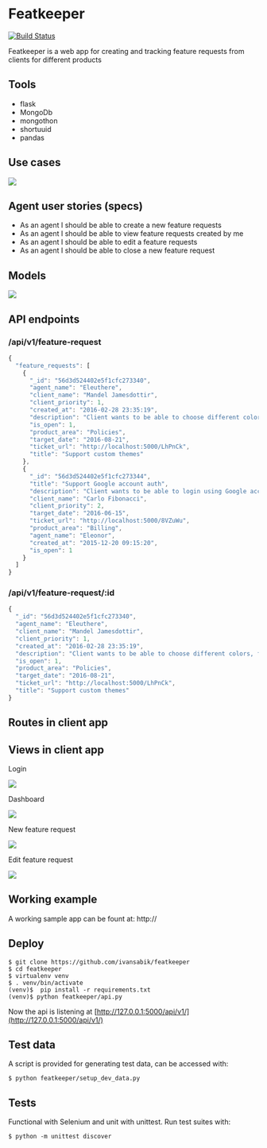 # Featkeeper
[![Build Status](https://travis-ci.org/ivansabik/featkeeper.svg)](https://travis-ci.org/ivansabik/featkeeper)

Featkeeper is a web app for creating and tracking feature requests from clients for different products

## Tools
- flask
- MongoDb
- mongothon
- shortuuid
- pandas

## Use cases
![](https://raw.githubusercontent.com/ivansabik/featkeeper/master/doc/use_cases.png)

## Agent user stories (specs)
- As an agent I should be able to create a new feature requests
- As an agent I should be able to view feature requests created by me
- As an agent I should be able to edit a feature requests
- As an agent I should be able to close a new feature request

## Models
![](https://raw.githubusercontent.com/ivansabik/featkeeper/master/doc/models.png)

## API endpoints
### /api/v1/feature-request

```javascript
{
  "feature_requests": [
    {
      "_id": "56d3d524402e5f1cfc273340",
      "agent_name": "Eleuthere",
      "client_name": "Mandel Jamesdottir",
      "client_priority": 1,
      "created_at": "2016-02-28 23:35:19",
      "description": "Client wants to be able to choose different colors, fonts, and layouts for each module",
      "is_open": 1,
      "product_area": "Policies",
      "target_date": "2016-08-21",
      "ticket_url": "http://localhost:5000/LhPnCk",
      "title": "Support custom themes"
    },
    {
      "_id": "56d3d524402e5f1cfc273344",
      "title": "Support Google account auth",
      "description": "Client wants to be able to login using Google accounts restricted to users in corporate domain",
      "client_name": "Carlo Fibonacci",
      "client_priority": 2,
      "target_date": "2016-06-15",
      "ticket_url": "http://localhost:5000/8VZuWu",
      "product_area": "Billing",
      "agent_name": "Eleonor",
      "created_at": "2015-12-20 09:15:20",
      "is_open": 1
    }
  ]
}
```

### /api/v1/feature-request/:id

```javascript
{
  "_id": "56d3d524402e5f1cfc273340",
  "agent_name": "Eleuthere",
  "client_name": "Mandel Jamesdottir",
  "client_priority": 1,
  "created_at": "2016-02-28 23:35:19",
  "description": "Client wants to be able to choose different colors, fonts, and layouts for each module",
  "is_open": 1,
  "product_area": "Policies",
  "target_date": "2016-08-21",
  "ticket_url": "http://localhost:5000/LhPnCk",
  "title": "Support custom themes"
}
```

## Routes in client app
## Views in client app
Login

![](https://raw.githubusercontent.com/ivansabik/featkeeper/master/doc/login.png)

Dashboard

![](https://raw.githubusercontent.com/ivansabik/featkeeper/master/doc/dashboard.png)

New feature request

![](https://raw.githubusercontent.com/ivansabik/featkeeper/master/doc/new_feature.png)

Edit feature request

![](https://raw.githubusercontent.com/ivansabik/featkeeper/master/doc/edit_feature.png)

## Working example
A working sample app can be fount at: http://

## Deploy

```shell
$ git clone https://github.com/ivansabik/featkeeper
$ cd featkeeper
$ virtualenv venv
$ . venv/bin/activate
(venv)$  pip install -r requirements.txt
(venv)$ python featkeeper/api.py
```

Now the api is listening at [http://127.0.0.1:5000/api/v1/](http://127.0.0.1:5000/api/v1/)

## Test data
A script is provided for generating test data, can be accessed with:

```shell
$ python featkeeper/setup_dev_data.py
```

## Tests
Functional with Selenium and unit with unittest. Run test suites with:

```shell
$ python -m unittest discover
```
